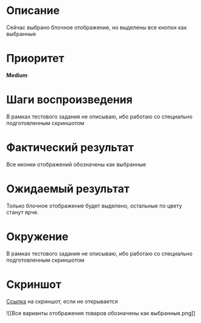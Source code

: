 # Описание

Сейчас выбрано блочное отображение, но выделены все кнопки как выбранные

# Приоритет

**Medium**

# Шаги воспроизведения

В рамках тестового задания не описываю, ибо работаю со специально подготовленным скриншотом

# Фактический результат

Все иконки отображений обозначены как выбранные

# Ожидаемый результат

Только блочное отображение будет выделено, остальные по цвету станут ярче.

# Окружение

В рамках тестового задания не описываю, ибо работаю со специально подготовленным скриншотом

# Скриншот

[Ссылка](https://disk.yandex.ru/i/A_amUxhO_ZtU3Q) на скриншот, если не открывается

![[Все варианты отображения товаров обозначены как выбранные.png]]

